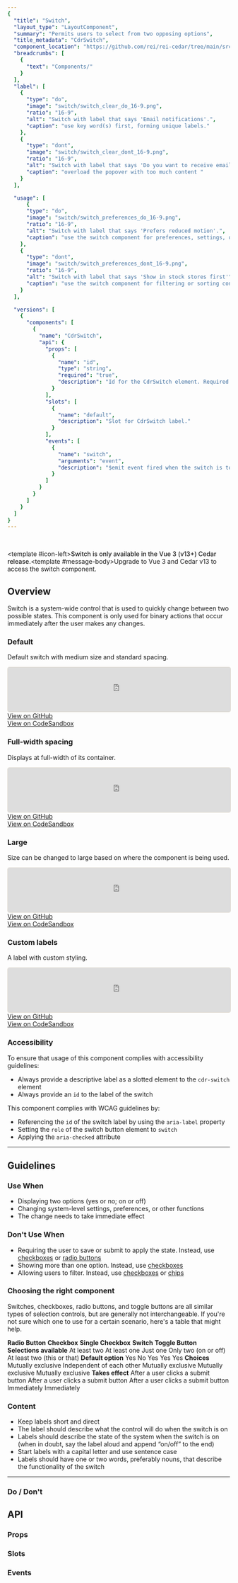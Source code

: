 ```yaml
---
{
  "title": "Switch",
  "layout_type": "LayoutComponent",
  "summary": "Permits users to select from two opposing options",
  "title_metadata": "CdrSwitch",
  "component_location": "https://github.com/rei/rei-cedar/tree/main/src/components/switch",
  "breadcrumbs": [
    {
      "text": "Components/"
    }
  ],
  "label": [
    {
      "type": "do",
      "image": "switch/switch_clear_do_16-9.png",
      "ratio": "16-9",
      "alt": "Switch with label that says 'Email notifications'.",
      "caption": "use key word(s) first, forming unique labels."
    },
    {
      "type": "dont",
      "image": "switch/switch_clear_dont_16-9.png",
      "ratio": "16-9",
      "alt": "Switch with label that says 'Do you want to receive email notifications from us?'",
      "caption": "overload the popover with too much content "
    }
  ],

  "usage": [
      {
      "type": "do",
      "image": "switch/switch_preferences_do_16-9.png",
      "ratio": "16-9",
      "alt": "Switch with label that says 'Prefers reduced motion'.",
      "caption": "use the switch component for preferences, settings, or other immediate functions."
    },
    {
      "type": "dont",
      "image": "switch/switch_preferences_dont_16-9.png",
      "ratio": "16-9",
      "alt": "Switch with label that says 'Show in stock stores first'",
      "caption": "use the switch component for filtering or sorting content."
    }
  ],

  "versions": [
    {
      "components": [
        {
          "name": "CdrSwitch",
          "api": {
            "props": [
              {
                "name": "id",
                "type": "string",
                "required": "true",
                "description": "Id for the CdrSwitch element. Required for accessibility."
              }
            ],
            "slots": [
              {
                "name": "default",
                "description": "Slot for CdrSwitch label."
              }
            ],
            "events": [
              {
                "name": "switch",
                "arguments": "event",
                "description": "$emit event fired when the switch is toggled."
              }
            ]
          }
        }
      ]
    }
  ]
}
---
```




<cdr-doc-table-of-contents-shell parentSelector="h2" childSelector="h3">

<br>

<cdr-banner type="warning" aria-live="polite"><template #icon-left><icon-information-fill inherit-color /></template><span style="font-weight:500">Switch is only available in the Vue 3 (v13+) Cedar release.</span><template #message-body>Upgrade to Vue 3 and Cedar v13 to access the switch component.</template></cdr-banner>

## Overview

Switch is a system-wide control that is used to quickly change between two possible states. This component is only used for binary actions that occur immediately after the user makes any changes.

### Default

Default switch with medium size and standard spacing.

<iframe
  src="https://od9nko.sse.codesandbox.io/embed/new?codemirror=1"
  style="width:100%; height:100px; border:1px solid #dcd6cb; border-radius: 4px; overflow:hidden;"
  allow="accelerometer; ambient-light-sensor; camera; encrypted-media; geolocation; gyroscope; hid; microphone; midi; payment; usb; vr; xr-spatial-tracking"
  sandbox="allow-forms allow-modals allow-popups allow-presentation allow-same-origin allow-scripts"
></iframe>

<div class="cdr-doc-code-snippet__actions">
  <div class="cdr-doc-code-snippet__action-wrapper">
    <a target="_blank" rel="noopener noreferrer" href="https://github.com/rei/rei-cedar/tree/main/src/components/switch" class="cdr-doc-code-snippet__action cdr-link_12-0-0 cdr-link--standalone_12-0-0">
            View on GitHub
    </a>
  </div> 
  <div class="cdr-doc-code-snippet__action-wrapper">
    <a target="_blank" rel="noopener noreferrer" href="https://codesandbox.io/s/cdrswitch-default-od9nko?file=/App.vue" class="cdr-doc-code-snippet__action cdr-link_12-0-0 cdr-link--standalone_12-0-0">
            View on CodeSandbox
    </a>
  </div>
</div>

### Full-width spacing

Displays at full-width of its container.

<iframe
  src="https://yyv9se.sse.codesandbox.io/embed/new?codemirror=1"
  style="width:100%; height:100px; border:1px solid #dcd6cb; border-radius: 4px; overflow:hidden;"
  allow="accelerometer; ambient-light-sensor; camera; encrypted-media; geolocation; gyroscope; hid; microphone; midi; payment; usb; vr; xr-spatial-tracking"
  sandbox="allow-forms allow-modals allow-popups allow-presentation allow-same-origin allow-scripts"
></iframe>

<div class="cdr-doc-code-snippet__actions"><div class="cdr-doc-code-snippet__action-wrapper">
  <a target="_blank" rel="noopener noreferrer" href="https://github.com/rei/rei-cedar/tree/main/src/components/switch" class="cdr-doc-code-snippet__action cdr-link_12-0-0 cdr-link--standalone_12-0-0">
        View on GitHub
</a>
</div> 
<div class="cdr-doc-code-snippet__action-wrapper"><a target="_blank" rel="noopener noreferrer" href="https://codesandbox.io/s/cdrswitch-medium-full-width-yyv9se?file=/App.vue" class="cdr-doc-code-snippet__action cdr-link_12-0-0 cdr-link--standalone_12-0-0">
        View on CodeSandbox
</a></div></div>

### Large

Size can be changed to large based on where the component is being used.

<iframe
  src="https://0s9xe9.sse.codesandbox.io/embed/new?codemirror=1"
  style="width:100%; height:100px; border:1px solid #dcd6cb; border-radius: 4px; overflow:hidden;"
  allow="accelerometer; ambient-light-sensor; camera; encrypted-media; geolocation; gyroscope; hid; microphone; midi; payment; usb; vr; xr-spatial-tracking"
  sandbox="allow-forms allow-modals allow-popups allow-presentation allow-same-origin allow-scripts"
></iframe>

<div class="cdr-doc-code-snippet__actions"><div class="cdr-doc-code-snippet__action-wrapper">
  <a target="_blank" rel="noopener noreferrer" href="https://github.com/rei/rei-cedar/tree/main/src/components/switch" class="cdr-doc-code-snippet__action cdr-link_12-0-0 cdr-link--standalone_12-0-0">
        View on GitHub
</a>
</div> 
<div class="cdr-doc-code-snippet__action-wrapper"><a target="_blank" rel="noopener noreferrer" href="https://codesandbox.io/s/cdrswitch-large-0s9xe9?file=/App.vue" class="cdr-doc-code-snippet__action cdr-link_12-0-0 cdr-link--standalone_12-0-0">
        View on CodeSandbox
</a></div></div>

### Custom labels

A label with custom styling.

<iframe
  src="https://0ms1hk.sse.codesandbox.io/embed/new?codemirror=1"
  style="width:100%; height:100px; border:1px solid #dcd6cb; border-radius: 4px; overflow:hidden;"
  allow="accelerometer; ambient-light-sensor; camera; encrypted-media; geolocation; gyroscope; hid; microphone; midi; payment; usb; vr; xr-spatial-tracking"
  sandbox="allow-forms allow-modals allow-popups allow-presentation allow-same-origin allow-scripts"
></iframe>

<div class="cdr-doc-code-snippet__actions"><div class="cdr-doc-code-snippet__action-wrapper">
  <a target="_blank" rel="noopener noreferrer" href="https://github.com/rei/rei-cedar/tree/main/src/components/switch" class="cdr-doc-code-snippet__action cdr-link_12-0-0 cdr-link--standalone_12-0-0">
        View on GitHub
</a>
</div> 
<div class="cdr-doc-code-snippet__action-wrapper"><a target="_blank" rel="noopener noreferrer" href="https://codesandbox.io/s/cdrswitch-custom-label-0ms1hk?file=/App.vue" class="cdr-doc-code-snippet__action cdr-link_12-0-0 cdr-link--standalone_12-0-0">
        View on CodeSandbox
</a></div></div>

### Accessibility

To ensure that usage of this component complies with accessibility guidelines: 

- Always provide a descriptive label as a slotted element to the `cdr-switch` element 
- Always provide an `id` to the label of the switch 

This component complies with WCAG guidelines by: 

- Referencing the `id` of the switch label by using the `aria-label` property 
- Setting the `role` of the switch button element to `switch` 
- Applying the `aria-checked` attribute

<hr>

## Guidelines

### Use When

- Displaying two options (yes or no; on or off) 
- Changing system-level settings, preferences, or other functions 
- The change needs to take immediate effect 

### Don't Use When

- Requiring the user to save or submit to apply the state. Instead, use [checkboxes](../checkboxes/) or [radio buttons](../radio/) 
- Showing more than one option. Instead, use [checkboxes](../checkboxes/) 
- Allowing users to filter. Instead, use [checkboxes](../checkboxes/) or [chips](../chips/)

### Choosing the right component

Switches, checkboxes, radio buttons, and toggle buttons are all similar types of selection controls, but are generally not interchangeable. If you're not sure which one to use for a certain scenario, here's a table that might help. 

<cdr-table striped>
  <tbody>
      <tr>
      <td></td>
      <td><strong>Radio Button</strong></td>
      <td><strong>Checkbox</strong></td>
      <td><strong>Single Checkbox</strong></td>
      <td><strong>Switch</strong></td>
      <td><strong>Toggle Button</strong></td>
    </tr>
    <tr>
      <td><strong>Selections available</strong></td>
      <td>At least two</td>
      <td>At least one</td>
      <td>Just one</td>
      <td>Only two (on or off)</td>
      <td>At least two (this or that)</td>
    </tr>
    <tr>
      <td><strong>Default option</strong></td>
      <td>Yes</td>
      <td>No</td>
      <td>Yes</td>
      <td>Yes</td>
      <td>Yes</td>
    </tr>
    <tr>
      <td><strong>Choices</strong></td>
      <td>Mutually exclusive</td>
      <td>Independent of each other</td>
      <td>Mutually exclusive</td>
      <td>Mutually exclusive</td>
      <td>Mutually exclusive</td>
    </tr>
    <tr>
      <td><strong>Takes effect</strong></td>
      <td>After a user clicks a submit button</td>
      <td>After a user clicks a submit button</td>
      <td>After a user clicks a submit button</td>
      <td>Immediately</td>
      <td>Immediately</td>
    </tr>
  </tbody>
</cdr-table>

### Content

- Keep labels short and direct 
- The label should describe what the control will do when the switch is on 
- Labels should describe the state of the system when the switch is on (when in doubt, say the label aloud and append “on/off” to the end)  
- Start labels with a capital letter and use sentence case 
- Labels should have one or two words, preferably nouns, that describe the functionality of the switch


<hr>

### Do / Don't

<do-dont :examples="$page.frontmatter.label" />

<do-dont :examples="$page.frontmatter.usage" />

## API

### Props

<cdr-doc-api type="prop" :api-data="$page.frontmatter.versions[0].components[0].api.props" />

### Slots

<cdr-doc-api type="slot" :api-data="$page.frontmatter.versions[0].components[0].api.slots" />

### Events 

<cdr-doc-api type="event" :api-data="$page.frontmatter.versions[0].components[0].api.events" />

</cdr-doc-table-of-contents-shell>
